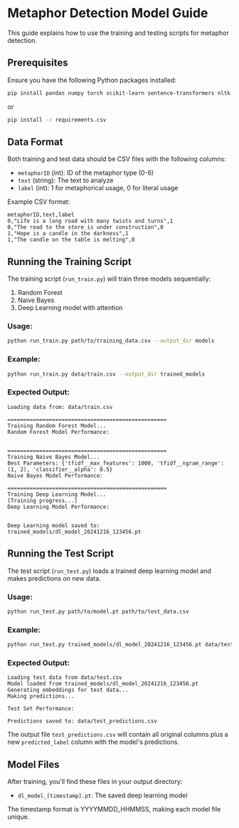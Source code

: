 # Metaphor Detection Model Guide

This guide explains how to use the training and testing scripts for metaphor detection.

## Prerequisites

Ensure you have the following Python packages installed:
```bash
pip install pandas numpy torch scikit-learn sentence-transformers nltk
```
or 
```bash
pip install -r requirements.csv
```


## Data Format

Both training and test data should be CSV files with the following columns:
- `metaphorID` (int): ID of the metaphor type (0-6)
- `text` (string): The text to analyze
- `label` (int): 1 for metaphorical usage, 0 for literal usage

Example CSV format:
```csv
metaphorID,text,label
0,"Life is a long road with many twists and turns",1
0,"The road to the store is under construction",0
1,"Hope is a candle in the darkness",1
1,"The candle on the table is melting",0
```

## Running the Training Script

The training script (`run_train.py`) will train three models sequentially:
1. Random Forest
2. Naive Bayes
3. Deep Learning model with attention

### Usage:
```bash
python run_train.py path/to/training_data.csv --output_dir models
```

### Example:
```bash
python run_train.py data/train.csv --output_dir trained_models
```

### Expected Output:
```
Loading data from: data/train.csv

==================================================
Training Random Forest Model...
Random Forest Model Performance:


==================================================
Training Naive Bayes Model...
Best Parameters: {'tfidf__max_features': 1000, 'tfidf__ngram_range': (1, 2), 'classifier__alpha': 0.5}
Naive Bayes Model Performance:

==================================================
Training Deep Learning Model...
[Training progress...]
Deep Learning Model Performance:


Deep Learning model saved to: trained_models/dl_model_20241216_123456.pt
```

## Running the Test Script

The test script (`run_test.py`) loads a trained deep learning model and makes predictions on new data.

### Usage:
```bash
python run_test.py path/to/model.pt path/to/test_data.csv
```

### Example:
```bash
python run_test.py trained_models/dl_model_20241216_123456.pt data/test.csv
```

### Expected Output:
```
Loading test data from data/test.csv
Model loaded from trained_models/dl_model_20241216_123456.pt
Generating embeddings for test data...
Making predictions...

Test Set Performance:

Predictions saved to: data/test_predictions.csv
```

The output file `test_predictions.csv` will contain all original columns plus a new `predicted_label` column with the model's predictions.


## Model Files

After training, you'll find these files in your output directory:
- `dl_model_[timestamp].pt`: The saved deep learning model

The timestamp format is YYYYMMDD_HHMMSS, making each model file unique.
